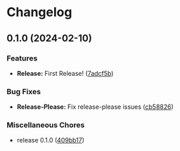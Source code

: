 # Changelog

## 0.1.0 (2024-02-10)


### Features

* **Release:** First Release! ([7adcf5b](https://github.com/LittleClumsy/ToDo_CLI/commit/7adcf5bf53fcae3dd36e82cb1d2e3ea2a137aa42))


### Bug Fixes

* **Release-Please:** Fix release-please issues ([cb58826](https://github.com/LittleClumsy/ToDo_CLI/commit/cb588265c51dc623c8b858cb793ca9a7e52485e0))


### Miscellaneous Chores

* release 0.1.0 ([409bb17](https://github.com/LittleClumsy/ToDo_CLI/commit/409bb178218beb761e2465d4f1fe990d99783477))
